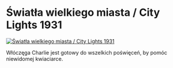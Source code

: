 Światła wielkiego miasta / City Lights 1931 
=============
[![Światła wielkiego miasta / City Lights 1931 ](http://vidos.pl/images/player.gif)](http://vidos.pl/wiatla-wielkiego-miasta-city-lights-1931)

 Włóczęga Charlie jest gotowy do wszelkich poświęceń, by pomóc niewidomej kwiaciarce.

